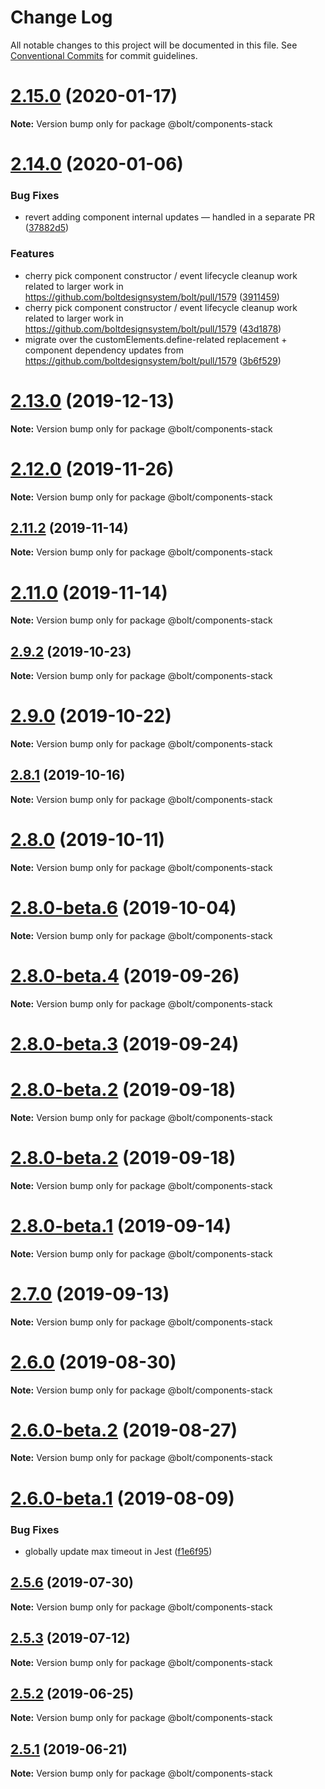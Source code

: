 # Change Log

All notable changes to this project will be documented in this file.
See [Conventional Commits](https://conventionalcommits.org) for commit guidelines.

# [2.15.0](http://github.com/bolt-design-system/bolt/tree/master/packages/components/bolt-stack/compare/v2.14.3...v2.15.0) (2020-01-17)

**Note:** Version bump only for package @bolt/components-stack





# [2.14.0](http://github.com/bolt-design-system/bolt/tree/master/packages/components/bolt-stack/compare/v2.13.3...v2.14.0) (2020-01-06)


### Bug Fixes

* revert adding component internal updates — handled in a separate PR ([37882d5](http://github.com/bolt-design-system/bolt/tree/master/packages/components/bolt-stack/commit/37882d5))


### Features

* cherry pick component constructor / event lifecycle cleanup work related to larger work in https://github.com/boltdesignsystem/bolt/pull/1579 ([3911459](http://github.com/bolt-design-system/bolt/tree/master/packages/components/bolt-stack/commit/3911459))
* cherry pick component constructor / event lifecycle cleanup work related to larger work in https://github.com/boltdesignsystem/bolt/pull/1579 ([43d1878](http://github.com/bolt-design-system/bolt/tree/master/packages/components/bolt-stack/commit/43d1878))
* migrate over the customElements.define-related replacement + component dependency updates from https://github.com/boltdesignsystem/bolt/pull/1579 ([3b6f529](http://github.com/bolt-design-system/bolt/tree/master/packages/components/bolt-stack/commit/3b6f529))





# [2.13.0](http://github.com/bolt-design-system/bolt/tree/master/packages/components/bolt-stack/compare/v2.12.1...v2.13.0) (2019-12-13)

**Note:** Version bump only for package @bolt/components-stack





# [2.12.0](http://github.com/bolt-design-system/bolt/tree/master/packages/components/bolt-stack/compare/v2.11.4...v2.12.0) (2019-11-26)

**Note:** Version bump only for package @bolt/components-stack





## [2.11.2](http://github.com/bolt-design-system/bolt/tree/master/packages/components/bolt-stack/compare/v2.11.1...v2.11.2) (2019-11-14)

**Note:** Version bump only for package @bolt/components-stack





# [2.11.0](http://github.com/bolt-design-system/bolt/tree/master/packages/components/bolt-stack/compare/v2.10.0...v2.11.0) (2019-11-14)

**Note:** Version bump only for package @bolt/components-stack





## [2.9.2](http://github.com/bolt-design-system/bolt/tree/master/packages/components/bolt-stack/compare/v2.9.1...v2.9.2) (2019-10-23)

**Note:** Version bump only for package @bolt/components-stack





# [2.9.0](http://github.com/bolt-design-system/bolt/tree/master/packages/components/bolt-stack/compare/v2.8.3...v2.9.0) (2019-10-22)

**Note:** Version bump only for package @bolt/components-stack





## [2.8.1](http://github.com/bolt-design-system/bolt/tree/master/packages/components/bolt-stack/compare/v2.8.0...v2.8.1) (2019-10-16)

**Note:** Version bump only for package @bolt/components-stack





# [2.8.0](http://github.com/bolt-design-system/bolt/tree/master/packages/components/bolt-stack/compare/v2.8.0-beta.6...v2.8.0) (2019-10-11)

**Note:** Version bump only for package @bolt/components-stack





# [2.8.0-beta.6](http://github.com/bolt-design-system/bolt/tree/master/packages/components/bolt-stack/compare/v2.8.0-beta.5...v2.8.0-beta.6) (2019-10-04)

**Note:** Version bump only for package @bolt/components-stack





# [2.8.0-beta.4](http://github.com/bolt-design-system/bolt/tree/master/packages/components/bolt-stack/compare/v2.8.0-beta.3...v2.8.0-beta.4) (2019-09-26)

**Note:** Version bump only for package @bolt/components-stack





# [2.8.0-beta.3](http://github.com/bolt-design-system/bolt/tree/master/packages/components/bolt-stack/compare/v2.7.1...v2.8.0-beta.3) (2019-09-24)



# [2.8.0-beta.2](http://github.com/bolt-design-system/bolt/tree/master/packages/components/bolt-stack/compare/v2.7.0...v2.8.0-beta.2) (2019-09-18)

**Note:** Version bump only for package @bolt/components-stack





# [2.8.0-beta.2](http://github.com/bolt-design-system/bolt/tree/master/packages/components/bolt-stack/compare/v2.7.0...v2.8.0-beta.2) (2019-09-18)

**Note:** Version bump only for package @bolt/components-stack





# [2.8.0-beta.1](http://github.com/bolt-design-system/bolt/tree/master/packages/components/bolt-stack/compare/v2.7.0...v2.8.0-beta.1) (2019-09-14)

**Note:** Version bump only for package @bolt/components-stack





# [2.7.0](http://github.com/bolt-design-system/bolt/tree/master/packages/components/bolt-stack/compare/v2.6.0...v2.7.0) (2019-09-13)

**Note:** Version bump only for package @bolt/components-stack





# [2.6.0](http://github.com/bolt-design-system/bolt/tree/master/packages/components/bolt-stack/compare/v2.6.0-beta.2...v2.6.0) (2019-08-30)

**Note:** Version bump only for package @bolt/components-stack





# [2.6.0-beta.2](http://github.com/bolt-design-system/bolt/tree/master/packages/components/bolt-stack/compare/v2.6.0-beta.1...v2.6.0-beta.2) (2019-08-27)

**Note:** Version bump only for package @bolt/components-stack





# [2.6.0-beta.1](http://github.com/bolt-design-system/bolt/tree/master/packages/components/bolt-stack/compare/v2.5.6...v2.6.0-beta.1) (2019-08-09)


### Bug Fixes

* globally update max timeout in Jest ([f1e6f95](http://github.com/bolt-design-system/bolt/tree/master/packages/components/bolt-stack/commit/f1e6f95))





## [2.5.6](http://github.com/bolt-design-system/bolt/tree/master/packages/components/bolt-stack/compare/v2.5.5...v2.5.6) (2019-07-30)

**Note:** Version bump only for package @bolt/components-stack





## [2.5.3](http://github.com/bolt-design-system/bolt/tree/master/packages/components/bolt-stack/compare/v2.5.2...v2.5.3) (2019-07-12)

**Note:** Version bump only for package @bolt/components-stack





## [2.5.2](http://github.com/bolt-design-system/bolt/tree/master/packages/components/bolt-stack/compare/v2.5.1...v2.5.2) (2019-06-25)

**Note:** Version bump only for package @bolt/components-stack





## [2.5.1](http://github.com/bolt-design-system/bolt/tree/master/packages/components/bolt-stack/compare/v2.5.0...v2.5.1) (2019-06-21)

**Note:** Version bump only for package @bolt/components-stack
